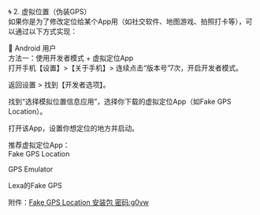 🌀 2. 虚拟位置（伪装GPS）  
如果你是为了修改定位给某个App用（如社交软件、地图游戏、拍照打卡等），可以通过以下方式实现：  

📱 Android 用户  
方法一：使用开发者模式 + 虚拟定位App   
打开手机【设置】>【关于手机】> 连续点击“版本号”7次，开启开发者模式。  

返回设置 > 找到【开发者选项】。  

找到“选择模拟位置信息应用”，选择你下载的虚拟定位App（如Fake GPS Location）。  

打开该App，设置你想定位的地方并启动。  

推荐虚拟定位App：  
Fake GPS Location  

GPS Emulator  

Lexa的Fake GPS  



附件：[Fake GPS Location 安装包  密码:g0vw](https://ghqr.lanzn.com/istdI2tz9jid)  



